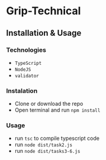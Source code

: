 # Grip-Technical

## Installation & Usage

### Technologies

- `TypeScript`
- `NodeJS`
- `validator`

### Instalation

- Clone or download the repo
- Open terminal and run `npm install`

### Usage

- run `tsc` to compile typescript code
- run `node dist/task2.js`
- run `node dist/tasks3-6.js`
